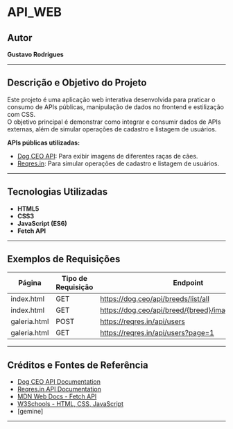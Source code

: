# API_WEB

## Autor
**Gustavo Rodrigues**

---

## Descrição e Objetivo do Projeto

Este projeto é uma aplicação web interativa desenvolvida para praticar o consumo de APIs públicas, manipulação de dados no frontend e estilização com CSS.  
O objetivo principal é demonstrar como integrar e consumir dados de APIs externas, além de simular operações de cadastro e listagem de usuários.

**APIs públicas utilizadas:**
- [Dog CEO API](https://dog.ceo/dog-api/): Para exibir imagens de diferentes raças de cães.
- [Reqres.in](https://reqres.in/): Para simular operações de cadastro e listagem de usuários.

---

## Tecnologias Utilizadas

- **HTML5**
- **CSS3**
- **JavaScript (ES6)**
- **Fetch API**

---

## Exemplos de Requisições

| Página         | Tipo de Requisição | Endpoint                                 |
|----------------|--------------------|------------------------------------------|
| index.html     | GET                | https://dog.ceo/api/breeds/list/all      |
| index.html     | GET                | https://dog.ceo/api/breed/{breed}/images/random/10 |
| galeria.html   | POST               | https://reqres.in/api/users              |
| galeria.html   | GET                | https://reqres.in/api/users?page=1       |

---

## Créditos e Fontes de Referência

- [Dog CEO API Documentation](https://dog.ceo/dog-api/documentation/)
- [Reqres.in API Documentation](https://reqres.in/)
- [MDN Web Docs - Fetch API](https://developer.mozilla.org/pt-BR/docs/Web/API/Fetch_API)
- [W3Schools - HTML, CSS, JavaScript](https://www.w3schools.com/)
- [gemine]

---